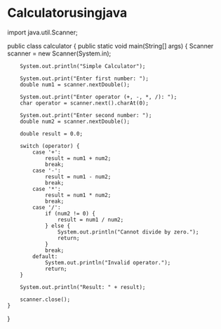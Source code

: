 # Calculatorusingjava
 import java.util.Scanner;

public class calculator {
    public static void main(String[] args) {
        Scanner scanner = new Scanner(System.in);

        System.out.println("Simple Calculator");

        System.out.print("Enter first number: ");
        double num1 = scanner.nextDouble();

        System.out.print("Enter operator (+, -, *, /): ");
        char operator = scanner.next().charAt(0);

        System.out.print("Enter second number: ");
        double num2 = scanner.nextDouble();

        double result = 0.0;

        switch (operator) {
            case '+':
                result = num1 + num2;
                break;
            case '-':
                result = num1 - num2;
                break;
            case '*':
                result = num1 * num2;
                break;
            case '/':
                if (num2 != 0) {
                    result = num1 / num2;
                } else {
                    System.out.println("Cannot divide by zero.");
                    return;
                }
                break;
            default:
                System.out.println("Invalid operator.");
                return;
        }

        System.out.println("Result: " + result);

        scanner.close();
    }
}
